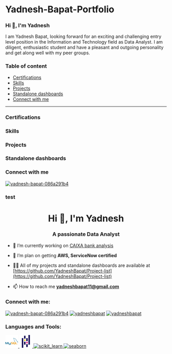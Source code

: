 # Yadnesh-Bapat-Portfolio

### Hi 👋, I'm Yadnesh

I am Yadnesh Bapat, looking forward for an exciting and challenging entry level position in the Information and Technology field as Data Analyst. I am diligent, enthusiastic student and have a pleasant and outgoing personality and get along well with my peer groups.

### Table of content

- [Certifications](#Certifications)
- [Skills](#Skills)
- [Projects](#Projects)
- [Standalone dashboards](#Standalone-dashboards)
- [Connect with me](#connect-with-me)


--------------------------------------------------------------------------------



### Certifications

### Skills


### Projects


### Standalone dashboards


### Connect with me
<p align="left">
<a href="https://linkedin.com/in/yadnesh-bapat-086a291b4" target="blank"><img align="center" src="https://raw.githubusercontent.com/rahuldkjain/github-profile-readme-generator/master/src/images/icons/Social/linked-in-alt.svg" alt="yadnesh-bapat-086a291b4" height="30" width="40" /></a></p>

### test
<h1 align="center">Hi 👋, I'm Yadnesh</h1>
<h3 align="center">A passionate Data Analyst</h3>

- 🔭 I’m currently working on [CAIXA bank analysis](https://github.com/YadneshBapat/project_CAIXA-bank-analysis)

- 🌱 I’m plan on getting **AWS, ServiceNow certified**

- 👨‍💻 All of my projects and standalone dashboards are available at [https://github.com/YadneshBapat/Project-list](https://github.com/YadneshBapat/Project-list)

- 📫 How to reach me **yadneshbapat11@gmail.com**

<h3 align="left">Connect with me:</h3>
<p align="left">
<a href="https://linkedin.com/in/yadnesh-bapat-086a291b4" target="blank"><img align="center" src="https://raw.githubusercontent.com/rahuldkjain/github-profile-readme-generator/master/src/images/icons/Social/linked-in-alt.svg" alt="yadnesh-bapat-086a291b4" height="30" width="40" /></a>
<a href="https://kaggle.com/yadneshbapat" target="blank"><img align="center" src="https://raw.githubusercontent.com/rahuldkjain/github-profile-readme-generator/master/src/images/icons/Social/kaggle.svg" alt="yadneshbapat" height="30" width="40" /></a>
<a href="https://www.leetcode.com/yadneshbapat" target="blank"><img align="center" src="https://raw.githubusercontent.com/rahuldkjain/github-profile-readme-generator/master/src/images/icons/Social/leet-code.svg" alt="yadneshbapat" height="30" width="40" /></a>
</p>

<h3 align="left">Languages and Tools:</h3>
<p align="left"> <a href="https://www.mysql.com/" target="_blank" rel="noreferrer"> <img src="https://raw.githubusercontent.com/devicons/devicon/master/icons/mysql/mysql-original-wordmark.svg" alt="mysql" width="40" height="40"/> </a> <a href="https://pandas.pydata.org/" target="_blank" rel="noreferrer"> <img src="https://raw.githubusercontent.com/devicons/devicon/2ae2a900d2f041da66e950e4d48052658d850630/icons/pandas/pandas-original.svg" alt="pandas" width="40" height="40"/> </a> <a href="https://scikit-learn.org/" target="_blank" rel="noreferrer"> <img src="https://upload.wikimedia.org/wikipedia/commons/0/05/Scikit_learn_logo_small.svg" alt="scikit_learn" width="40" height="40"/> </a> <a href="https://seaborn.pydata.org/" target="_blank" rel="noreferrer"> <img src="https://seaborn.pydata.org/_images/logo-mark-lightbg.svg" alt="seaborn" width="40" height="40"/> </a> </p>
